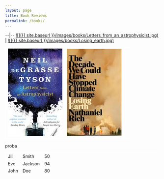 ```yaml
---
layout: page
title: Book Reviews
permalink: /books/
---
```


--|--
[![]({{ site.baseurl }}/images/books/Letters_from_an_astrophysicist.jpg)](https://itacdonev.github.io/ML-Stories/books/markdown/2020/01/16/BR-Letters-from-an-Astrophysicist.html) | [![]({{ site.baseurl }}/images/books/Losing_earth.jpg)](https://itacdonev.github.io/ML-Stories/books/markdown/2020/02/15/BR-Losing-Earth.html)


<table style = "width:100%, border: 1px solid white">
  <tr>
    <td><img src = "../images/books/Letters_from_an_astrophysicist.jpg"></td>
    <td><img src = "../images/books/Losing_earth.jpg"><td>
</table>

proba

<html>
<head>
<style>
table, th, td {
  border: 1px solid white;
  border-collapse: collapse;
}

</style>
</head>
<body>

<table style="width:100%">
  <tr>
    <td>Jill</td>
    <td>Smith</td>
    <td>50</td>
  </tr>
  <tr>
    <td>Eve</td>
    <td>Jackson</td>
    <td>94</td>
  </tr>
  <tr>
    <td>John</td>
    <td>Doe</td>
    <td>80</td>
  </tr>
</table>
<br>

</body>
</html>